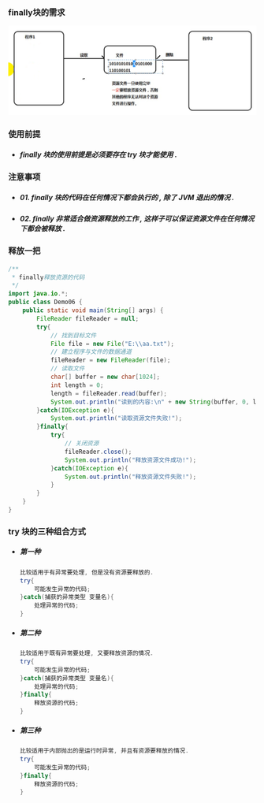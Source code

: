 ### finally块的需求

![](/assets/finally块的需求.png)

### 使用前提

* ##### finally 块的使用前提是必须要存在 try 块才能使用 .

### 注意事项

* ##### 01. finally 块的代码在任何情况下都会执行的 , 除了 JVM 退出的情况 .
* ##### 02. finally 非常适合做资源释放的工作 , 这样子可以保证资源文件在任何情况下都会被释放 .

### 释放一把

```java
/**
 * finally释放资源的代码
 */
import java.io.*;
public class Demo06 {
    public static void main(String[] args) {
        FileReader fileReader = null;
        try{
            // 找到目标文件
            File file = new File("E:\\aa.txt");
            // 建立程序与文件的数据通道
            fileReader = new FileReader(file);
            // 读取文件
            char[] buffer = new char[1024];
            int length = 0;
            length = fileReader.read(buffer);
            System.out.println("读到的内容:\n" + new String(buffer, 0, length));
        }catch(IOException e){
            System.out.println("读取资源文件失败!");
        }finally{
            try{
                // 关闭资源
                fileReader.close();
                System.out.println("释放资源文件成功!");
            }catch(IOException e){
                System.out.println("释放资源文件失败!");
            }
        }
    }
}
```

### try 块的三种组合方式

* ##### 第一种

  ```java
  比较适用于有异常要处理, 但是没有资源要释放的.
  try{
      可能发生异常的代码;
  }catch(捕获的异常类型 变量名){
      处理异常的代码;
  }
  ```
* ##### 第二种

  ```java
  比较适用于既有异常要处理, 又要释放资源的情况.
  try{
      可能发生异常的代码;
  }catch(捕获的异常类型 变量名){
      处理异常的代码;
  }finally{
      释放资源的代码;
  }
  ```
* ##### 第三种

  ```java
  比较适用于内部抛出的是运行时异常, 并且有资源要释放的情况.
  try{
      可能发生异常的代码;
  }finally{
      释放资源的代码;
  }
  ```



